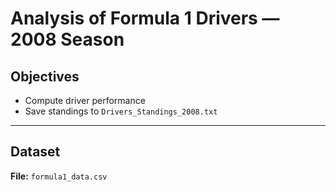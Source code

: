 # Analysis of Formula 1 Drivers — 2008 Season

## Objectives
- Compute driver performance
- Save standings to `Drivers_Standings_2008.txt`

---

## Dataset
**File:** `formula1_data.csv`

